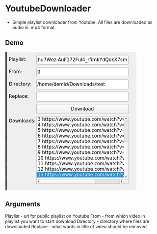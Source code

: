 # YoutubeDownloader
-    Simple playlist downloader from Youtube. All files are downloaded as audio in .mp4 format.

## Demo

![alt text](https://github.com/DZykov/YoutubeDownloader/blob/master/screenshot.png)

## Arguments

Playlist - url for public playlist on Youtube
From - from which video in playlist you want to start download
Directory - directory where files are downloaded
Replace - what wards in title of video should be removed

